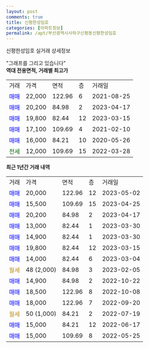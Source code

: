 ```yaml
---
layout: post
comments: true
title: 신평한성임호
categories: [아파트정보]
permalink: /apt/부산광역시사하구신평동신평한성임호
---
```


신평한성임호 실거래 상세정보

<script type="text/javascript">
  google.charts.load('current', {'packages':['line', 'corechart']});
  google.charts.setOnLoadCallback(drawChart);

  function drawChart() {
    var data = new google.visualization.DataTable();
    data.addColumn('date', '거래일');
    data.addColumn('number', "매매");
    data.addColumn('number', "전세");
    data.addColumn('number', "전매");

    data.addRows([[new Date(Date.parse("2023-05-02")), 20000, null, null], [new Date(Date.parse("2023-04-25")), 15500, null, null], [new Date(Date.parse("2023-04-17")), 20200, null, null], [new Date(Date.parse("2023-03-30")), 13000, null, null], [new Date(Date.parse("2023-03-30")), 14900, null, null], [new Date(Date.parse("2023-03-15")), 19800, null, null], [new Date(Date.parse("2023-03-04")), 14000, null, null], [new Date(Date.parse("2023-02-05")), null, null, null], [new Date(Date.parse("2022-10-22")), 14900, null, null], [new Date(Date.parse("2022-10-08")), 18500, null, null], [new Date(Date.parse("2022-09-20")), 18000, null, null], [new Date(Date.parse("2022-07-19")), null, null, null], [new Date(Date.parse("2022-06-17")), 15000, null, null], [new Date(Date.parse("2022-05-25")), 15000, null, null]]);

    var options = {
      hAxis: {
        format: 'yyyy/MM/dd'
      },    
      lineWidth: 0,
      pointsVisible: true,    
      title: '최근 1년간 유형별 실거래가 분포',
      legend: { position: 'bottom' }
    };

    var formatter = new google.visualization.NumberFormat({pattern:'###,###'} );
    formatter.format(data, 1);
    formatter.format(data, 2);
    
    setTimeout(function() {
        var chart = new google.visualization.LineChart(document.getElementById('columnchart_material'));
        chart.draw(data, (options));
        document.getElementById('loading').style.display = 'none';
    }, 200);
  }
</script>


<div id="loading" style="z-index:20; display: block; margin-left: 0px">"그래프를 그리고 있습니다"</div>
<div id="columnchart_material" style="width: 95%; margin-left: 0px; display: block"></div>
<!-- contents start -->
<b>역대 전용면적, 거래별 최고가</b>
<table class="sortable">
    <tr>
      <td>거래</td>
      <td>가격</td>
      <td>면적</td>
      <td>층</td>
      <td>거래일</td>
    </tr>
        <tr>
          <td><a style="color: blue">매매</a></td>
          <td>22,000</td>
          <td>122.96</td>
          <td>6</td>
          <td>2021-08-25</td>
        </tr>            <tr>
          <td><a style="color: blue">매매</a></td>
          <td>20,200</td>
          <td>84.98</td>
          <td>2</td>
          <td>2023-04-17</td>
        </tr>            <tr>
          <td><a style="color: blue">매매</a></td>
          <td>19,800</td>
          <td>82.44</td>
          <td>12</td>
          <td>2023-03-15</td>
        </tr>            <tr>
          <td><a style="color: blue">매매</a></td>
          <td>17,100</td>
          <td>109.69</td>
          <td>4</td>
          <td>2021-02-10</td>
        </tr>            <tr>
          <td><a style="color: blue">매매</a></td>
          <td>16,000</td>
          <td>84.21</td>
          <td>10</td>
          <td>2020-05-26</td>
        </tr>        
        <tr>
              <td><a style="color: darkgreen">전세</a></td>
              <td>12,000</td>
              <td>109.69</td>
              <td>15</td>
              <td>2022-03-28</td>
            </tr>        
    
</table>

<b>최근 1년간 거래 내역</b>

<table class="sortable">
    <tr>
      <td>거래</td>
      <td>가격</td>
      <td>면적</td>
      <td>층</td>
      <td>거래일</td>
    </tr>
    <tr>
      <td><a style="color: blue">매매</a></td>
      <td>20,000</td>
      <td>122.96</td>
      <td>12</td>
      <td>2023-05-02</td>
    </tr>          <tr>
      <td><a style="color: blue">매매</a></td>
      <td>15,500</td>
      <td>109.69</td>
      <td>15</td>
      <td>2023-04-25</td>
    </tr>          <tr>
      <td><a style="color: blue">매매</a></td>
      <td>20,200</td>
      <td>84.98</td>
      <td>2</td>
      <td>2023-04-17</td>
    </tr>          <tr>
      <td><a style="color: blue">매매</a></td>
      <td>13,000</td>
      <td>82.44</td>
      <td>1</td>
      <td>2023-03-30</td>
    </tr>          <tr>
      <td><a style="color: blue">매매</a></td>
      <td>14,900</td>
      <td>82.44</td>
      <td>1</td>
      <td>2023-03-30</td>
    </tr>          <tr>
      <td><a style="color: blue">매매</a></td>
      <td>19,800</td>
      <td>82.44</td>
      <td>12</td>
      <td>2023-03-15</td>
    </tr>          <tr>
      <td><a style="color: blue">매매</a></td>
      <td>14,000</td>
      <td>82.44</td>
      <td>6</td>
      <td>2023-03-04</td>
    </tr>          <tr>
      <td><a style="color: darkgoldenrod">월세</a></td>
      <td>48 (2,000)</td>
      <td>84.98</td>
      <td>3</td>
      <td>2023-02-05</td>
    </tr>          <tr>
      <td><a style="color: blue">매매</a></td>
      <td>14,900</td>
      <td>84.98</td>
      <td>2</td>
      <td>2022-10-22</td>
    </tr>          <tr>
      <td><a style="color: blue">매매</a></td>
      <td>18,500</td>
      <td>122.96</td>
      <td>8</td>
      <td>2022-10-08</td>
    </tr>          <tr>
      <td><a style="color: blue">매매</a></td>
      <td>18,000</td>
      <td>122.96</td>
      <td>7</td>
      <td>2022-09-20</td>
    </tr>          <tr>
      <td><a style="color: darkgoldenrod">월세</a></td>
      <td>50 (1,000)</td>
      <td>84.21</td>
      <td>2</td>
      <td>2022-07-19</td>
    </tr>          <tr>
      <td><a style="color: blue">매매</a></td>
      <td>15,000</td>
      <td>84.21</td>
      <td>12</td>
      <td>2022-06-17</td>
    </tr>          <tr>
      <td><a style="color: blue">매매</a></td>
      <td>15,000</td>
      <td>109.69</td>
      <td>8</td>
      <td>2022-05-25</td>
    </tr>      </table>
<!-- contents end -->    

